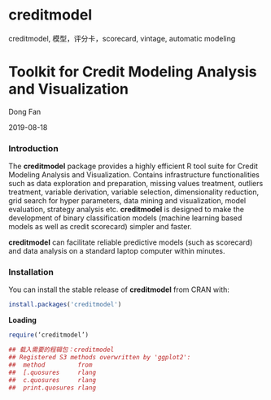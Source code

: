 # creditmodel
creditmodel, 模型，评分卡，scorecard, vintage, automatic modeling
# **Toolkit  for Credit Modeling Analysis and Visualization**

Dong Fan

2019-08-18

### Introduction



The **creditmodel** package provides a highly efficient R tool suite for Credit Modeling Analysis and Visualization. Contains infrastructure functionalities such as data exploration and preparation, missing values treatment, outliers treatment, variable derivation, variable selection, dimensionality reduction, grid search for hyper parameters, data mining and visualization, model evaluation, strategy analysis etc. **creditmodel** is designed to make the development of binary classification models (machine learning based models as well as credit scorecard) simpler and faster. 

**creditmodel** can facilitate reliable predictive models (such as scorecard) and data analysis on a standard laptop computer within minutes.

### Installation


You can install the stable release of **creditmodel** from CRAN with:

``` R
install.packages('creditmodel')
```



**Loading**

```R
require(‘creditmodel’)
```

```R
## 载入需要的程辑包：creditmodel
## Registered S3 methods overwritten by 'ggplot2':
##  method         from 
##  [.quosures     rlang
##  c.quosures     rlang
##  print.quosures rlang
```
